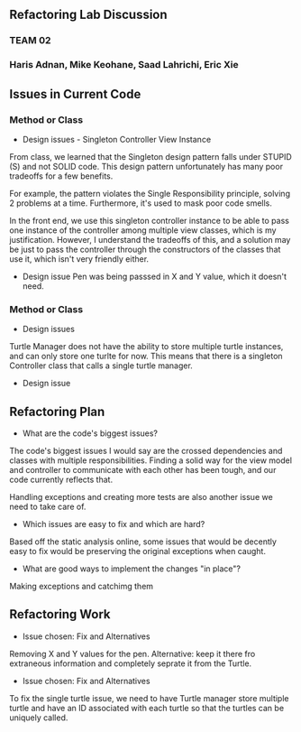 ## Refactoring Lab Discussion
### TEAM 02
### Haris Adnan, Mike Keohane, Saad Lahrichi, Eric Xie



## Issues in Current Code

### Method or Class

* Design issues - Singleton Controller View Instance

From class, we learned that the Singleton design pattern falls under STUPID (S) and not SOLID code. This design pattern unfortunately has many poor tradeoffs for a few benefits.

For example, the pattern violates the Single Responsibility principle, solving 2 problems at a time. Furthermore, it's used to mask poor code smells.

In the front end, we use this singleton controller instance to be able to pass one instance of the controller among multiple view classes, which is my justification. However, I understand the tradeoffs of this, and a solution may be just to pass the controller through the constructors of the classes that use it, which isn't very friendly either.



* Design issue
  Pen was being passsed in X and Y value, which it doesn't need.

### Method or Class
* Design issues

Turtle Manager does not have the ability to store multiple turtle instances, and can only store one turlte for now. This means that there is a singleton Controller class that calls a single turtle manager.


* Design issue



## Refactoring Plan

* What are the code's biggest issues?

The code's biggest issues I would say are the crossed dependencies and classes with multiple responsibilities. Finding a solid way for the view model and controller to communicate with each other has been tough, and our code currently reflects that.

Handling exceptions and creating more tests are also another issue we need to take care of.

* Which issues are easy to fix and which are hard?

Based off the static analysis online, some issues that would be decently easy to fix would be preserving the original exceptions when caught.

* What are good ways to implement the changes "in place"?

Making exceptions and catchimg them


## Refactoring Work

* Issue chosen: Fix and Alternatives

Removing X and Y values for the pen. Alternative: keep it there fro extraneous information and completely seprate it from the Turtle.


* Issue chosen: Fix and Alternatives

To fix the single turtle issue, we need to have Turtle manager store multiple turtle and have an ID associated with each turtle so that the turtles can be uniquely called.